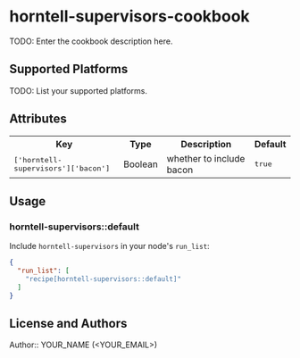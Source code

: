# horntell-supervisors-cookbook

TODO: Enter the cookbook description here.

## Supported Platforms

TODO: List your supported platforms.

## Attributes

<table>
  <tr>
    <th>Key</th>
    <th>Type</th>
    <th>Description</th>
    <th>Default</th>
  </tr>
  <tr>
    <td><tt>['horntell-supervisors']['bacon']</tt></td>
    <td>Boolean</td>
    <td>whether to include bacon</td>
    <td><tt>true</tt></td>
  </tr>
</table>

## Usage

### horntell-supervisors::default

Include `horntell-supervisors` in your node's `run_list`:

```json
{
  "run_list": [
    "recipe[horntell-supervisors::default]"
  ]
}
```

## License and Authors

Author:: YOUR_NAME (<YOUR_EMAIL>)
